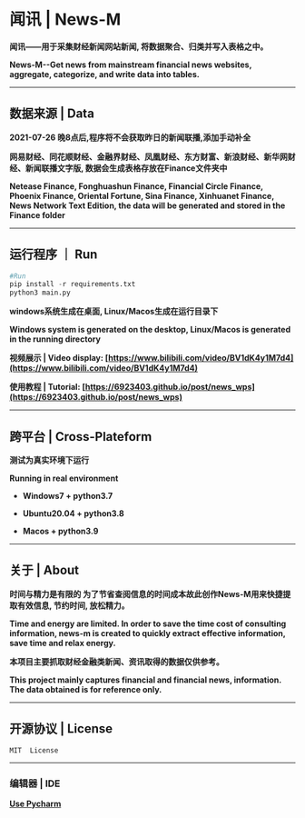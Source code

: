 # 闻讯 | News-M

**闻讯——用于采集财经新闻网站新闻, 将数据聚合、归类并写入表格之中。**

**News-M--Get news from mainstream financial news websites, aggregate, categorize, and write data into tables.**

---

## 数据来源 | Data

**2021-07-26 晚8点后,程序将不会获取昨日的新闻联播,添加手动补全**

**网易财经、同花顺财经、金融界财经、凤凰财经、东方财富、新浪财经、新华网财经、新闻联播文字版, 数据会生成表格存放在Finance文件夹中**

**Netease Finance, Fonghuashun Finance, Financial Circle Finance, Phoenix Finance, Oriental Fortune, Sina Finance, Xinhuanet Finance, News Network Text Edition, the data will be generated and stored in the Finance folder**

---

## 运行程序 ｜ Run


```python
#Run
pip install -r requirements.txt
python3 main.py
```

**windows系统生成在桌面, Linux/Macos生成在运行目录下**

**Windows system is generated on the desktop, Linux/Macos is generated in the running directory**

**视频展示 | Video display: [https://www.bilibili.com/video/BV1dK4y1M7d4](https://www.bilibili.com/video/BV1dK4y1M7d4)**

**使用教程 | Tutorial: [https://6923403.github.io/post/news_wps](https://6923403.github.io/post/news_wps)**

---

## 跨平台 | Cross-Plateform

**测试为真实环境下运行**

**Running in real environment**

- **Windows7 + python3.7**

- **Ubuntu20.04 + python3.8**

- **Macos + python3.9**

---

## 关于 | About

**时间与精力是有限的 为了节省查阅信息的时间成本故此创作News-M用来快捷提取有效信息, 节约时间, 放松精力。**

**Time and energy are limited. In order to save the time cost of consulting information, news-m is created to quickly extract effective information, save time and relax energy.**

**本项目主要抓取财经金融类新闻、资讯取得的数据仅供参考。**

**This project mainly captures financial and financial news, information. The data obtained is for reference only.**

---

## 开源协议 | License

``MIT  License``

---

### 编辑器 | IDE 

**[Use Pycharm](https://www.jetbrains.com/pycharm/)**

